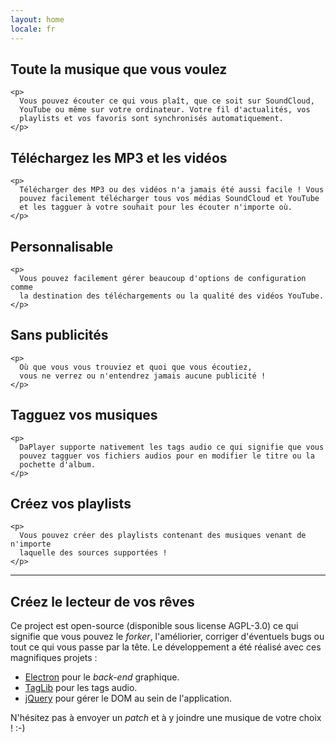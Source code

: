 ```yaml
---
layout: home
locale: fr
---
```


<div class="feature grid_6">
  <div class="icon">
    <span class="octicon octicon-unmute"></span>
  </div>

  <div class="content">
    <h2>Toute la musique que vous voulez</h2>

    <p>
      Vous pouvez écouter ce qui vous plaît, que ce soit sur SoundCloud,
      YouTube ou même sur votre ordinateur. Votre fil d'actualités, vos
      playlists et vos favoris sont synchronisés automatiquement.
    </p>
  </div>
</div>

<div class="feature grid_6">
  <div class="icon">
    <span class="octicon octicon-cloud-download"></span>
  </div>

  <div class="content">
    <h2>Téléchargez les MP3 et les vidéos</h2>

    <p>
      Télécharger des MP3 ou des vidéos n'a jamais été aussi facile ! Vous
      pouvez facilement télécharger tous vos médias SoundCloud et YouTube
      et les tagguer à votre souhait pour les écouter n'importe où.
    </p>
  </div>
</div>

<div class="clearfix"></div>

<div class="feature grid_6">
  <div class="icon">
    <span class="octicon octicon-settings"></span>
  </div>

  <div class="content">
    <h2>Personnalisable</h2>

    <p>
      Vous pouvez facilement gérer beaucoup d'options de configuration comme
      la destination des téléchargements ou la qualité des vidéos YouTube.
    </p>
  </div>
</div>

<div class="feature grid_6">
  <div class="icon">
    <span class="octicon octicon-gift"></span>
  </div>
  <div class="content">
    <h2>Sans publicités</h2>

    <p>
      Où que vous vous trouviez et quoi que vous écoutiez,
      vous ne verrez ou n'entendrez jamais aucune publicité !
    </p>
  </div>
</div>

<div class="clearfix"></div>

<div class="feature grid_6">
  <div class="icon">
    <span class="octicon octicon-tag"></span>
  </div>

  <div class="content">
    <h2>Tagguez vos musiques</h2>

    <p>
      DaPlayer supporte nativement les tags audio ce qui signifie que vous
      pouvez tagguer vos fichiers audios pour en modifier le titre ou la
      pochette d'album.
    </p>
  </div>
</div>

<div class="feature grid_6">
  <div class="icon">
    <span class="octicon octicon-pin"></span>
  </div>

  <div class="content">
    <h2>Créez vos playlists</h2>

    <p>
      Vous pouvez créer des playlists contenant des musiques venant de n'importe
      laquelle des sources supportées !
    </p>
  </div>
</div>

<div class="clearfix"></div>

-------------------------------------------------------------------------------

<div class="grid_2 telescope">
  <span class="octicon octicon-telescope"></span>
</div>

<div class="grid_10">
  <h2>Créez le lecteur de vos rêves</h2>

  <p>
    Ce project est open-source (disponible sous license AGPL-3.0) ce qui signifie
    que vous pouvez le <em>forker</em>, l'améliorier, corriger d'éventuels bugs ou
    tout ce qui vous passe par la tête. Le développement a été réalisé avec ces magnifiques projets :
  </p>

  <ul>
    <li><a href="http://electron.atom.io">Electron</a> pour le <em>back-end</em> graphique.</li>
    <li><a href="http://taglib.github.io">TagLib</a> pour les tags audio.</li>
    <li><a href="http://jquery.com">jQuery</a> pour gérer le DOM au sein de l'application.</li>
  </ul>

  <p>
    N'hésitez pas à envoyer un <em>patch</em> et à y joindre une musique
    de votre choix ! :-)
  </p>
</div>
